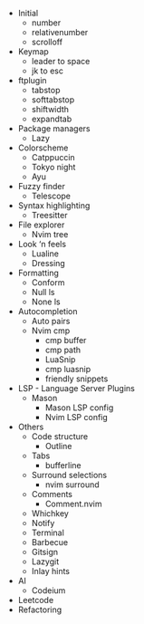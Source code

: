 - Initial
    - number
    - relativenumber
    - scrolloff
- Keymap
    - leader to space
    - jk to esc
- ftplugin
    - tabstop
    - softtabstop
    - shiftwidth
    - expandtab
- Package managers
    - Lazy
- Colorscheme
    - Catppuccin
    - Tokyo night
    - Ayu
- Fuzzy finder
    - Telescope
- Syntax highlighting
    - Treesitter
- File explorer
    - Nvim tree
- Look ‘n feels
    - Lualine
    - Dressing
- Formatting
    - Conform
    - Null ls
    - None ls
- Autocompletion
    - Auto pairs
    - Nvim cmp
        - cmp buffer
        - cmp path
        - LuaSnip
        - cmp luasnip
        - friendly snippets
- LSP - Language Server Plugins
    - Mason
        - Mason LSP config
        - Nvim LSP config
- Others
    - Code structure
        - Outline
    - Tabs
        - bufferline
    - Surround selections
        - nvim surround
    - Comments
        - Comment.nvim
    - Whichkey
    - Notify
    - Terminal
    - Barbecue
    - Gitsign
    - Lazygit
    - Inlay hints
- AI
    - Codeium
- Leetcode
- Refactoring

